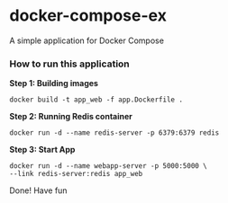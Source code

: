 # docker-compose-ex
A simple application for Docker Compose

### How to run this application

**Step 1: Building images**

```
docker build -t app_web -f app.Dockerfile .
```

**Step 2: Running Redis container**

```
docker run -d --name redis-server -p 6379:6379 redis
```

**Step 3: Start App**

```
docker run -d --name webapp-server -p 5000:5000 \
--link redis-server:redis app_web
```

Done! Have fun